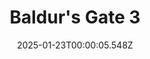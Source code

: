 ---
title: "Baldur's Gate 3"
id: 1086940
date: 2025-01-23T00:00:05.548Z
link: games/steam/recent/baldurs-gate-3
image: http://media.steampowered.com/steamcommunity/public/images/apps/1086940/d866cae7ea1e471fdbc206287111f1b642373bd9.jpg
playtime_2weeks: 84
playtime_forever: 248
playtime_windows_forever: 0
playtime_mac_forever: 0
playtime_linux_forever: 248
playtime_deck_forever: 248
---